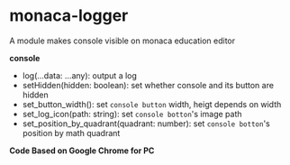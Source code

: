 # monaca-logger
A module makes console visible on monaca education editor

**console**
 * log(...data: ...any):
    output a log
 * setHidden(hidden: boolean):
    set whether console and its button are hidden
 * set_button_width():
    set `console button` width, heigt depends on width
 * set_log_icon(path: string):
    set `console botton`'s image path
 * set_position_by_quadrant(quadrant: number):
    set `console botton`'s position by math quadrant

**Code Based on Google Chrome for PC**

